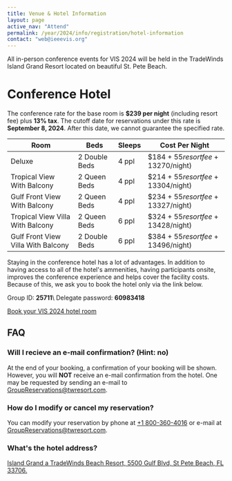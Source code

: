 ```yaml
---
title: Venue & Hotel Information
layout: page
active_nav: "Attend"
permalink: /year/2024/info/registration/hotel-information
contact: "web@ieeevis.org"
---
```



All in-person conference events for VIS 2024 will be held in the TradeWinds Island Grand Resort located on beautiful St. Pete Beach.

# Conference Hotel

The conference rate for the base room is <b>$239 per night</b> (including resort fee) plus **13% tax**. The cutoff date for reservations under this rate is 
**September 8, 2024**.  After this date, we cannot guarantee the specified rate.

| Room                               | Beds          | Sleeps | Cost Per Night                          |
| ---------------------------------- | ------------- | ------ | --------------------------------------- |
| Deluxe                             | 2 Double Beds | 4 ppl  | $184 + $55 resort fee + 13% tax (~$270/night) |
| Tropical View With Balcony         | 2 Queen Beds  | 4 ppl  | $214 + $55 resort fee + 13% tax (~$304/night) |
| Gulf Front View With Balcony       | 2 Queen Beds  | 4 ppl  | $234 + $55 resort fee + 13% tax (~$327/night) |
| Tropical View Villa With Balcony   | 2 Queen Beds  | 6 ppl  | $324 + $55 resort fee + 13% tax (~$428/night) |
| Gulf Front View Villa With Balcony | 2 Double Beds | 6 ppl  | $384 + $55 resort fee + 13% tax (~$496/night) |

Staying in the conference hotel has a lot of advantages. In addition to having access to all of the hotel's ammenities, having participants onsite, improves the conference experience and helps cover the facility costs. Because of this, we ask you to book the hotel only via the link below.


Group ID: **25711**\\
Delegate password: **60983418**

<a href="https://book.rguest.com/wbe/group/1672/tradewinds/auth?group=25711" class="button" target="new_window">Book your VIS 2024 hotel room</a>

## FAQ

### Will I recieve an e-mail confirmation? (Hint: no)

At the end of your booking, a confirmation of your booking will be shown. However, you will <b>NOT</b> receive an e-mail confirmation from the hotel. One may be requested by sending an e-mail to <a href="mailto:GroupReservations@twresort.com">GroupReservations@twresort.com</a>.

### How do I modify or cancel my reservation?

You can modify your reservation by phone at <a href="tel:+1800-360-4016">+1 800-360-4016</a> or e-mail at <a href="mailto:GroupReservations@twresort.com">GroupReservations@twresort.com</a>.

### What's the hotel address?

<a href = "https://maps.app.goo.gl/4vyyBQU6i6TobTwY8">Island Grand a TradeWinds Beach Resort, 5500 Gulf Blvd, St Pete Beach, FL 33706.</a>

